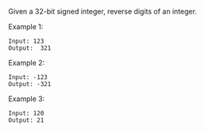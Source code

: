 Given a 32-bit signed integer, reverse digits of an integer.

Example 1:

```
Input: 123
Output:  321
```

Example 2:

```
Input: -123
Output: -321
```

Example 3:

```
Input: 120
Output: 21
```